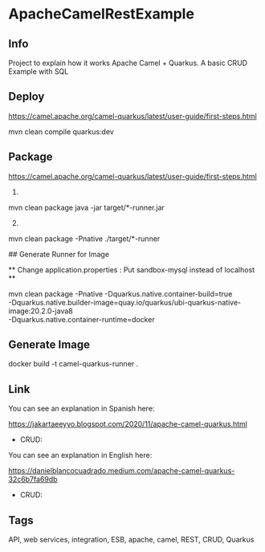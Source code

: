 # ApacheCamelRestExample

## Info

Project to explain how it works Apache Camel + Quarkus. A basic CRUD Example with SQL

## Deploy

https://camel.apache.org/camel-quarkus/latest/user-guide/first-steps.html

mvn clean compile quarkus:dev

## Package

https://camel.apache.org/camel-quarkus/latest/user-guide/first-steps.html

1. 

mvn clean package
java -jar target/*-runner.jar

2. 

mvn clean package -Pnative
./target/*-runner

## Generate Runner for Image

** Change application.properties : Put sandbox-mysql instead of localhost **

mvn clean package -Pnative -Dquarkus.native.container-build=true \
 -Dquarkus.native.builder-image=quay.io/quarkus/ubi-quarkus-native-image:20.2.0-java8 \
 -Dquarkus.native.container-runtime=docker
 
## Generate Image 

docker build -t camel-quarkus-runner .

## Link

You can see an explanation in Spanish here: 

https://jakartaeeyyo.blogspot.com/2020/11/apache-camel-quarkus.html

* CRUD: 

You can see an explanation in English here: 

https://danielblancocuadrado.medium.com/apache-camel-quarkus-32c6b7fa69db

* CRUD: 
## Tags

API, web services, integration, ESB, apache, camel, REST, CRUD, Quarkus